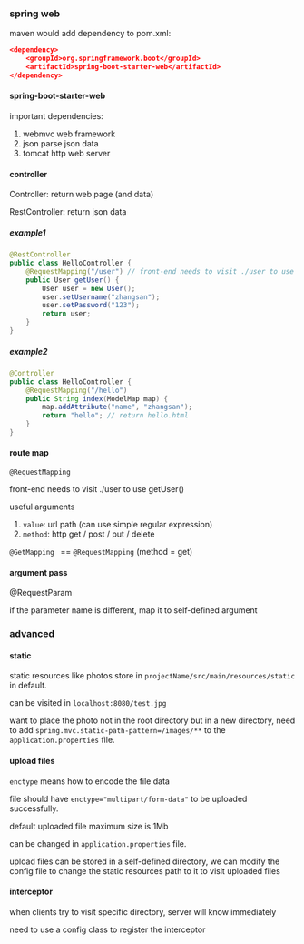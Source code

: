 

### spring web

maven would add dependency to pom.xml: 

```json
<dependency>
	<groupId>org.springframework.boot</groupId>
    <artifactId>spring-boot-starter-web</artifactId>
</dependency>
```



#### spring-boot-starter-web

important dependencies:

1. webmvc	web framework
2. json           parse json data
3. tomcat      http web server



#### controller

Controller: return web page (and data)

RestController: return json data



##### example1

```java
@RestController
public class HelloController {
    @RequestMapping("/user") // front-end needs to visit ./user to use getUser()
    public User getUser() {
        User user = new User();
        user.setUsername("zhangsan");
        user.setPassword("123");
        return user;
    }
}
```



##### example2

```java
@Controller
public class HelloController {
    @RequestMapping("/hello")
    public String index(ModelMap map) {
        map.addAttribute("name", "zhangsan");
        return "hello";	// return hello.html
    }
}
```





#### route map

`@RequestMapping`

front-end needs to visit ./user to use getUser()

useful arguments

1. `value`: url path (can use simple regular expression)
2. `method`: http get / post / put / delete

`@GetMapping ` == `@RequestMapping` (method = get)





#### argument pass

@RequestParam

if the parameter name is different, map it to self-defined argument





### advanced

#### static

static resources like photos store in `projectName/src/main/resources/static` in default.

can be visited in `localhost:8080/test.jpg`

want to place the photo not in the root directory but in a new directory, need to add `spring.mvc.static-path-pattern=/images/**` to the `application.properties` file.



#### upload files

`enctype` means how to encode the file data

file should have `enctype="multipart/form-data"` to be uploaded successfully.

default uploaded file maximum size is 1Mb

can be changed in `application.properties` file.

upload files can be stored in a self-defined directory, we can modify the config file to change the static resources path to it to visit uploaded files



#### interceptor

when clients try to visit specific directory, server will know immediately

need to use a config class to register the interceptor